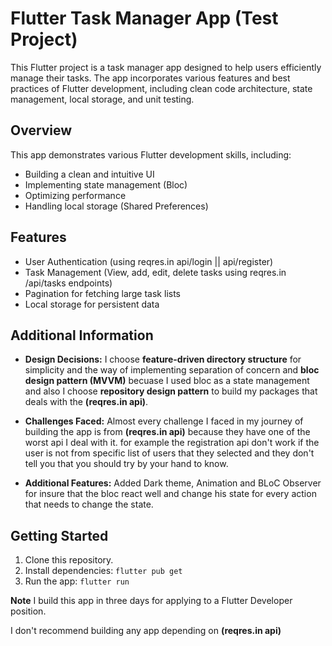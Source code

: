 # Flutter Task Manager App (Test Project)

This Flutter project is a task manager app designed to help users efficiently manage their tasks.
The app incorporates various features and best practices of Flutter development,
including clean code architecture, state management, local storage, and unit testing.

## Overview

This app demonstrates various Flutter development skills, including:

* Building a clean and intuitive UI
* Implementing state management (Bloc)
* Optimizing performance
* Handling local storage (Shared Preferences)

## Features

* User Authentication (using reqres.in api/login || api/register) 
* Task Management (View, add, edit, delete tasks using reqres.in /api/tasks endpoints)
* Pagination for fetching large task lists
* Local storage for persistent data

## Additional Information

* **Design Decisions:** I choose **feature-driven directory structure** for simplicity and the way of implementing
  separation of concern and **bloc design pattern (MVVM)** becuase I used bloc as a state management
  and also I choose **repository design pattern** to build my packages that deals with the **(reqres.in api)**.

* **Challenges Faced:** Almost every challenge I faced in my journey of building the app is from **(reqres.in api)**
  because they have one of the worst api I deal with it.
  for example the registration api don't work if the user is not from specific list of users that they selected
  and they don't tell you that you should try by your hand to know.
  
* **Additional Features:** Added Dark theme, Animation and BLoC Observer for insure that the bloc react well
  and change his state for every action that needs to change the state.

## Getting Started

1. Clone this repository.
2. Install dependencies: `flutter pub get`
3. Run the app: `flutter run`

**Note**
I build this app in three days for applying to a Flutter Developer position.

I don't recommend building any app depending on **(reqres.in api)**
